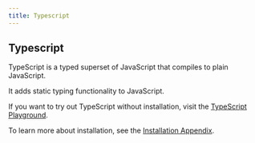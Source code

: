 ```yaml
---
title: Typescript
---
```

## Typescript

TypeScript is a typed superset of JavaScript that compiles to plain JavaScript.

It adds static typing functionality to JavaScript.

If you want to try out TypeScript without installation, visit the <a href='http://www.typescriptlang.org/play/index.html' target='_blank' rel='nofollow'>TypeScript Playground</a>. 

To learn more about installation, see the [Installation Appendix](./src/articles/typescript/appendix-installation/index.md).
